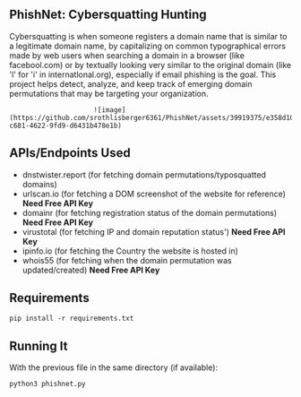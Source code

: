 ## PhishNet: Cybersquatting Hunting

Cybersquatting is when someone registers a domain name that is similar to a legitimate domain name, by capitalizing on common typographical errors made by web users when searching a domain in a browser (like facebool.com) or by textually looking very similar to the original domain (like 'l' for 'i' in internatlonal.org), especially if email phishing is the goal. This project helps detect, analyze, and keep track of emerging domain permutations that may be targeting your organization. 

                         ![image](https://github.com/srothlisberger6361/PhishNet/assets/39919375/e358d10d-c681-4622-9fd9-d6431b478e1b)
## APIs/Endpoints Used
* dnstwister.report (for fetching domain permutations/typosquatted domains)
* urlscan.io (for fetching a DOM screenshot of the website for reference) **Need Free API Key**
* domainr (for fetching registration status of the domain permutations) **Need Free API Key**
* virustotal (for fetching IP and domain reputation status') **Need Free API Key**
* ipinfo.io (for fetching the Country the website is hosted in)
* whois55 (for fetching when the domain permutation was updated/created) **Need Free API Key**
## Requirements
`pip install -r requirements.txt`

## Running It
With the previous file in the same directory (if available):

`python3 phishnet.py`
